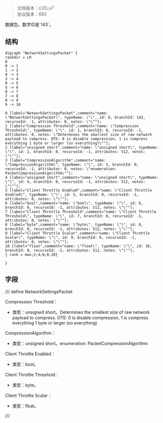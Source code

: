 # <!-- md:samp NetworkSettingsPacket -->

> 文档版本：r/20_u7<br/>协议版本：662

<!-- md:samp NetworkSettingsPacket -->数据包，数字ID是`143`。

## 结构

```viz
digraph "NetworkSettingsPacket" {
rankdir = LR
0
0 -> 1
1 -> 2
0 -> 3
3 -> 4
0 -> 5
5 -> 6
0 -> 7
7 -> 8
0 -> 9
9 -> 10

0 [label="NetworkSettingsPacket",comment="name: \"NetworkSettingsPacket\", typeName: \"\", id: 0, branchId: 143, recurseId: -1, attributes: 0, notes: \"\""];
1 [label="Compression Threshold",comment="name: \"Compression Threshold\", typeName: \"\", id: 1, branchId: 0, recurseId: -1, attributes: 0, notes: \"Determines the smallest size of raw network payload to compress. OTE: 0 is disable compression, 1 is compress everything 1 byte or larger (so everything)\""];
2 [label="unsigned short",comment="name: \"unsigned short\", typeName: \"\", id: 2, branchId: 0, recurseId: -1, attributes: 512, notes: \"\""];
3 [label="CompressionAlgorithm",comment="name: \"CompressionAlgorithm\", typeName: \"\", id: 3, branchId: 0, recurseId: -1, attributes: 0, notes: \"enumeration: PacketCompressionAlgorithm\""];
4 [label="unsigned short",comment="name: \"unsigned short\", typeName: \"\", id: 4, branchId: 0, recurseId: -1, attributes: 512, notes: \"\""];
5 [label="Client Throttle Enabled",comment="name: \"Client Throttle Enabled\", typeName: \"\", id: 5, branchId: 0, recurseId: -1, attributes: 0, notes: \"\""];
6 [label="bool",comment="name: \"bool\", typeName: \"\", id: 6, branchId: 0, recurseId: -1, attributes: 512, notes: \"\""];
7 [label="Client Throttle Threshold",comment="name: \"Client Throttle Threshold\", typeName: \"\", id: 7, branchId: 0, recurseId: -1, attributes: 0, notes: \"\""];
8 [label="byte",comment="name: \"byte\", typeName: \"\", id: 8, branchId: 0, recurseId: -1, attributes: 512, notes: \"\""];
9 [label="Client Throttle Scalar",comment="name: \"Client Throttle Scalar\", typeName: \"\", id: 9, branchId: 0, recurseId: -1, attributes: 0, notes: \"\""];
10 [label="float",comment="name: \"float\", typeName: \"\", id: 10, branchId: 0, recurseId: -1, attributes: 512, notes: \"\""];
{ rank = max;2;4;6;8;10}

}

```

## 字段

/// define
NetworkSettingsPacket

Compression Threshold：<!-- md:samp unsigned short -->

- 类型：unsigned short。Determines the smallest size of raw network payload to compress. OTE: 0 is disable compression, 1 is compress everything 1 byte or larger (so everything)

CompressionAlgorithm：<!-- md:samp unsigned short -->

- 类型：unsigned short。enumeration: PacketCompressionAlgorithm

Client Throttle Enabled：<!-- md:samp bool -->

- 类型：bool。

Client Throttle Threshold：<!-- md:samp byte -->

- 类型：byte。

Client Throttle Scalar：<!-- md:samp float -->

- 类型：float。


///
